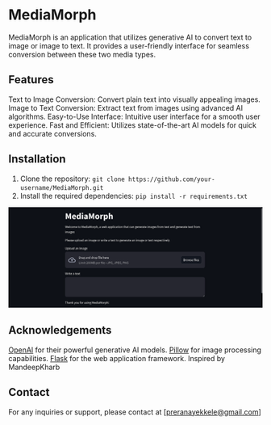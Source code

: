 # MediaMorph

MediaMorph is an application that utilizes generative AI to convert text to image or image to text. It provides a user-friendly interface for seamless conversion between these two media types.

## Features

Text to Image Conversion: Convert plain text into visually appealing images.
Image to Text Conversion: Extract text from images using advanced AI algorithms.
Easy-to-Use Interface: Intuitive user interface for a smooth user experience.
Fast and Efficient: Utilizes state-of-the-art AI models for quick and accurate conversions.

## Installation

1. Clone the repository: `git clone https://github.com/your-username/MediaMorph.git`
2. Install the required dependencies: `pip install -r requirements.txt`

![MediaMorph](mediamorph.png "MediaMorph")


## Acknowledgements

[OpenAI](https://openai.com/) for their powerful generative AI models.
[Pillow](https://python-pillow.org/) for image processing capabilities.
[Flask](https://flask.palletsprojects.com/) for the web application framework.
Inspired by MandeepKharb 

## Contact

For any inquiries or support, please contact at [preranayekkele@gmail.com]
